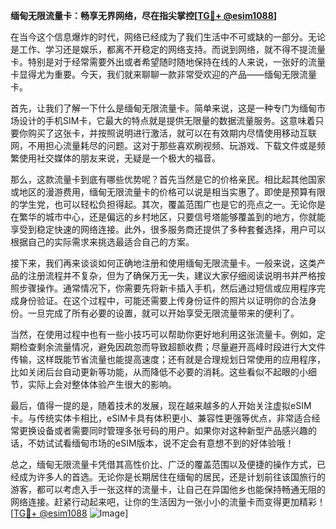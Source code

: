 **缅甸无限流量卡：畅享无界网络，尽在指尖掌控[[TG💪+ @esim1088](https://t.me/s/esim1088)]**

在当今这个信息爆炸的时代，网络已经成为了我们生活中不可或缺的一部分。无论是工作、学习还是娱乐，都离不开稳定的网络支持。而说到网络，就不得不提流量卡。特别是对于经常需要外出或者希望随时随地保持在线的人来说，一张好的流量卡显得尤为重要。今天，我们就来聊聊一款非常受欢迎的产品——缅甸无限流量卡。

首先，让我们了解一下什么是缅甸无限流量卡。简单来说，这是一种专门为缅甸市场设计的手机SIM卡，它最大的特点就是提供无限量的数据流量服务。这意味着只要你购买了这张卡，并按照说明进行激活，就可以在有效期内尽情使用移动互联网，不用担心流量耗尽的问题。这对于那些喜欢刷视频、玩游戏、下载文件或是频繁使用社交媒体的朋友来说，无疑是一个极大的福音。

那么，这款流量卡到底有哪些优势呢？首先当然是它的价格亲民。相比起其他国家或地区的漫游费用，缅甸无限流量卡的价格可以说是相当实惠了。即使是预算有限的学生党，也可以轻松负担得起。其次，覆盖范围广也是它的亮点之一。无论你是在繁华的城市中心，还是偏远的乡村地区，只要信号塔能够覆盖到的地方，你就能享受到稳定快速的网络连接。此外，很多服务商还提供了多种套餐选择，用户可以根据自己的实际需求来挑选最适合自己的方案。

接下来，我们再来谈谈如何正确地注册和使用缅甸无限流量卡。一般来说，这类产品的注册流程并不复杂，但为了确保万无一失，建议大家仔细阅读说明书并严格按照步骤操作。通常情况下，你需要先将新卡插入手机，然后通过短信或应用程序完成身份验证。在这个过程中，可能还需要上传身份证件的照片以证明你的合法身份。一旦完成了所有必要的设置，就可以开始享受无限流量带来的便利了。

当然，在使用过程中也有一些小技巧可以帮助你更好地利用这张流量卡。例如，定期检查剩余流量情况，避免因疏忽而导致超额收费；尽量避开高峰时段进行大文件传输，这样既能节省流量也能提高速度；还有就是合理规划日常使用的应用程序，比如关闭后台自动更新等功能，从而降低不必要的消耗。这些看似不起眼的小细节，实际上会对整体体验产生很大的影响。

最后，值得一提的是，随着技术的发展，现在越来越多的人开始关注虚拟eSIM卡。与传统实体卡相比，eSIM卡具有体积更小、兼容性更强等优点，非常适合经常更换设备或者需要同时管理多张号码的用户。如果你对这种新型产品感兴趣的话，不妨试试看缅甸市场的eSIM版本，说不定会有意想不到的好体验哦！

总之，缅甸无限流量卡凭借其高性价比、广泛的覆盖范围以及便捷的操作方式，已经成为许多人的首选。无论你是长期居住在缅甸的居民，还是计划前往该国旅行的游客，都可以考虑入手一张这样的流量卡，让自己在异国他乡也能保持畅通无阻的网络连接。赶紧行动起来吧，让你的生活因为一张小小的流量卡而变得更加精彩！[[TG💪+ @esim1088](https://t.me/s/esim1088) ![Image](https://i.postimg.cc/4NQfJmqS/Snipaste-2025-05-13-00-14-12.png)]